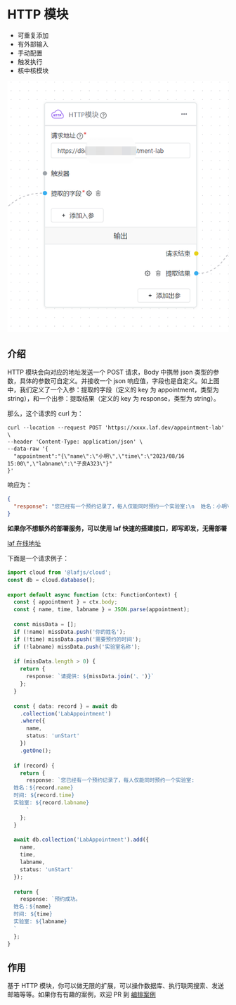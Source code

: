 # HTTP 模块

- 可重复添加
- 有外部输入
- 手动配置
- 触发执行
- 核中核模块

![](./imgs/http1.png)

## 介绍

HTTP 模块会向对应的地址发送一个 POST 请求，Body 中携带 json 类型的参数，具体的参数可自定义。并接收一个 json 响应值，字段也是自定义。如上图中，我们定义了一个入参：提取的字段（定义的 key 为 appointment，类型为 string），和一个出参：提取结果（定义的 key 为 response，类型为 string）。

那么，这个请求的 curl 为：

```curl
curl --location --request POST 'https://xxxx.laf.dev/appointment-lab' \
--header 'Content-Type: application/json' \
--data-raw '{
  "appointment":"{\"name\":\"小明\",\"time\":\"2023/08/16 15:00\",\"labname\":\"子良A323\"}"
}'
```

响应为：

```json
{
  "response": "您已经有一个预约记录了，每人仅能同时预约一个实验室:\n  姓名：小明\n  时间: 2023/08/15 15:00\n  实验室: 子良A323\n      "
}
```

**如果你不想额外的部署服务，可以使用 laf 快速的搭建接口，即写即发，无需部署**

[laf 在线地址](https://laf.dev/)

下面是一个请求例子：

```ts
import cloud from '@lafjs/cloud';
const db = cloud.database();

export default async function (ctx: FunctionContext) {
  const { appointment } = ctx.body;
  const { name, time, labname } = JSON.parse(appointment);

  const missData = [];
  if (!name) missData.push('你的姓名');
  if (!time) missData.push('需要预约的时间');
  if (!labname) missData.push('实验室名称');

  if (missData.length > 0) {
    return {
      response: `请提供: ${missData.join('、')}`
    };
  }

  const { data: record } = await db
    .collection('LabAppointment')
    .where({
      name,
      status: 'unStart'
    })
    .getOne();

  if (record) {
    return {
      response: `您已经有一个预约记录了，每人仅能同时预约一个实验室:
  姓名：${record.name}
  时间: ${record.time}
  实验室: ${record.labname}
      `
    };
  }

  await db.collection('LabAppointment').add({
    name,
    time,
    labname,
    status: 'unStart'
  });

  return {
    response: `预约成功。
  姓名：${name}
  时间: ${time}
  实验室: ${labname}
  `
  };
}
```

## 作用

基于 HTTP 模块，你可以做无限的扩展，可以操作数据库、执行联网搜索、发送邮箱等等。如果你有有趣的案例，欢迎 PR 到 [编排案例](/docs/category/examples)
